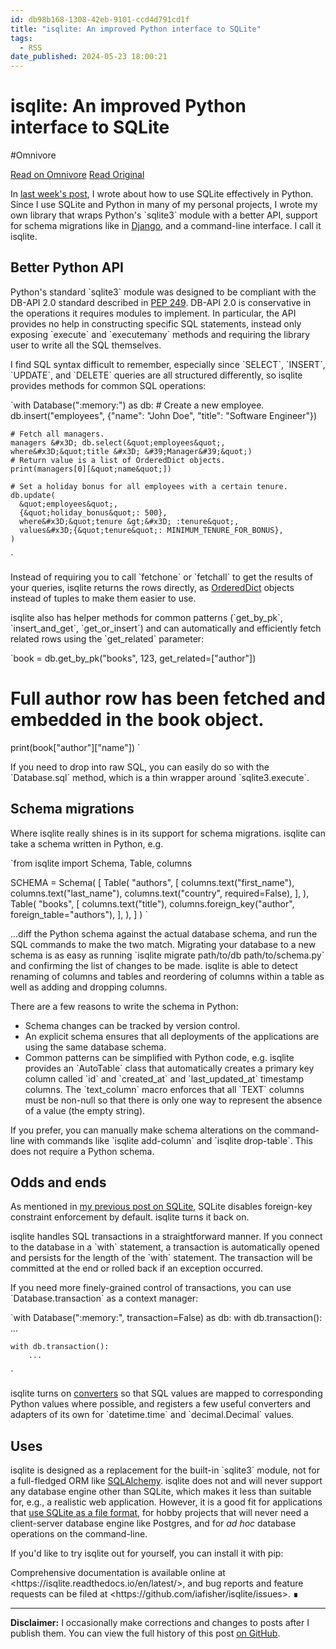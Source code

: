 ```yaml
---
id: db98b168-1308-42eb-9101-ccd4d791cd1f
title: "isqlite: An improved Python interface to SQLite"
tags:
  - RSS
date_published: 2024-05-23 18:00:21
---
```


# isqlite: An improved Python interface to SQLite
#Omnivore

[Read on Omnivore](https://omnivore.app/me/isqlite-an-improved-python-interface-to-sq-lite-18fa805beee)
[Read Original](https://iafisher.com/blog/2021/10/isqlite)



In [last week&#39;s post](https:&#x2F;&#x2F;iafisher.com&#x2F;blog&#x2F;2021&#x2F;10&#x2F;using-sqlite-effectively-in-python), I wrote about how to use SQLite effectively in Python. Since I use SQLite and Python in many of my personal projects, I wrote my own library that wraps Python&#39;s &#x60;sqlite3&#x60; module with a better API, support for schema migrations like in [Django](https:&#x2F;&#x2F;docs.djangoproject.com&#x2F;en&#x2F;3.2&#x2F;topics&#x2F;migrations&#x2F;), and a command-line interface. I call it isqlite.

## Better Python API

Python&#39;s standard &#x60;sqlite3&#x60; module was designed to be compliant with the DB-API 2.0 standard described in [PEP 249](https:&#x2F;&#x2F;www.python.org&#x2F;dev&#x2F;peps&#x2F;pep-0249&#x2F;). DB-API 2.0 is conservative in the operations it requires modules to implement. In particular, the API provides no help in constructing specific SQL statements, instead only exposing &#x60;execute&#x60; and &#x60;executemany&#x60; methods and requiring the library user to write all the SQL themselves.

I find SQL syntax difficult to remember, especially since &#x60;SELECT&#x60;, &#x60;INSERT&#x60;, &#x60;UPDATE&#x60;, and &#x60;DELETE&#x60; queries are all structured differently, so isqlite provides methods for common SQL operations:

&#x60;with Database(&quot;:memory:&quot;) as db:
    # Create a new employee.
    db.insert(&quot;employees&quot;, {&quot;name&quot;: &quot;John Doe&quot;, &quot;title&quot;: &quot;Software Engineer&quot;})

    # Fetch all managers.
    managers &#x3D; db.select(&quot;employees&quot;, where&#x3D;&quot;title &#x3D; &#39;Manager&#39;&quot;)
    # Return value is a list of OrderedDict objects.
    print(managers[0][&quot;name&quot;])

    # Set a holiday bonus for all employees with a certain tenure.
    db.update(
      &quot;employees&quot;,
      {&quot;holiday_bonus&quot;: 500},
      where&#x3D;&quot;tenure &gt;&#x3D; :tenure&quot;,
      values&#x3D;{&quot;tenure&quot;: MINIMUM_TENURE_FOR_BONUS},
    )
&#x60;

Instead of requiring you to call &#x60;fetchone&#x60; or &#x60;fetchall&#x60; to get the results of your queries, isqlite returns the rows directly, as [OrderedDict](https:&#x2F;&#x2F;docs.python.org&#x2F;3&#x2F;library&#x2F;collections.html#collections.OrderedDict) objects instead of tuples to make them easier to use.

isqlite also has helper methods for common patterns (&#x60;get_by_pk&#x60;, &#x60;insert_and_get&#x60;, &#x60;get_or_insert&#x60;) and can automatically and efficiently fetch related rows using the &#x60;get_related&#x60; parameter:

&#x60;book &#x3D; db.get_by_pk(&quot;books&quot;, 123, get_related&#x3D;[&quot;author&quot;])
# Full author row has been fetched and embedded in the book object.
print(book[&quot;author&quot;][&quot;name&quot;])
&#x60;

If you need to drop into raw SQL, you can easily do so with the &#x60;Database.sql&#x60; method, which is a thin wrapper around &#x60;sqlite3.execute&#x60;.

## Schema migrations

Where isqlite really shines is in its support for schema migrations. isqlite can take a schema written in Python, e.g.

&#x60;from isqlite import Schema, Table, columns

SCHEMA &#x3D; Schema(
  [
    Table(
      &quot;authors&quot;,
      [
        columns.text(&quot;first_name&quot;),
        columns.text(&quot;last_name&quot;),
        columns.text(&quot;country&quot;, required&#x3D;False),
      ],
    ),
    Table(
      &quot;books&quot;,
      [
        columns.text(&quot;title&quot;),
        columns.foreign_key(&quot;author&quot;, foreign_table&#x3D;&quot;authors&quot;),
      ],
    ),
  ]
)
&#x60;

...diff the Python schema against the actual database schema, and run the SQL commands to make the two match. Migrating your database to a new schema is as easy as running &#x60;isqlite migrate path&#x2F;to&#x2F;db path&#x2F;to&#x2F;schema.py&#x60; and confirming the list of changes to be made. isqlite is able to detect renaming of columns and tables and reordering of columns within a table as well as adding and dropping columns.

There are a few reasons to write the schema in Python:

* Schema changes can be tracked by version control.
* An explicit schema ensures that all deployments of the applications are using the same database schema.
* Common patterns can be simplified with Python code, e.g. isqlite provides an &#x60;AutoTable&#x60; class that automatically creates a primary key column called &#x60;id&#x60; and &#x60;created_at&#x60; and &#x60;last_updated_at&#x60; timestamp columns. The &#x60;text_column&#x60; macro enforces that all &#x60;TEXT&#x60; columns must be non-null so that there is only one way to represent the absence of a value (the empty string).

If you prefer, you can manually make schema alterations on the command-line with commands like &#x60;isqlite add-column&#x60; and &#x60;isqlite drop-table&#x60;. This does not require a Python schema.

## Odds and ends

As mentioned in [my previous post on SQLite](https:&#x2F;&#x2F;iafisher.com&#x2F;blog&#x2F;2021&#x2F;10&#x2F;using-sqlite-effectively-in-python), SQLite disables foreign-key constraint enforcement by default. isqlite turns it back on.

isqlite handles SQL transactions in a straightforward manner. If you connect to the database in a &#x60;with&#x60; statement, a transaction is automatically opened and persists for the length of the &#x60;with&#x60; statement. The transaction will be committed at the end or rolled back if an exception occurred.

If you need more finely-grained control of transactions, you can use &#x60;Database.transaction&#x60; as a context manager:

&#x60;with Database(&quot;:memory:&quot;, transaction&#x3D;False) as db:
    with db.transaction():
        ...

    with db.transaction():
        ...
&#x60;

isqlite turns on [converters](https:&#x2F;&#x2F;docs.python.org&#x2F;3&#x2F;library&#x2F;sqlite3.html#converting-sqlite-values-to-custom-python-types) so that SQL values are mapped to corresponding Python values where possible, and registers a few useful converters and adapters of its own for &#x60;datetime.time&#x60; and &#x60;decimal.Decimal&#x60; values.

## Uses

isqlite is designed as a replacement for the built-in &#x60;sqlite3&#x60; module, not for a full-fledged ORM like [SQLAlchemy](https:&#x2F;&#x2F;www.sqlalchemy.org&#x2F;). isqlite does not and will never support any database engine other than SQLite, which makes it less than suitable for, e.g., a realistic web application. However, it is a good fit for applications that [use SQLite as a file format](https:&#x2F;&#x2F;sqlite.org&#x2F;appfileformat.html), for hobby projects that will never need a client-server database engine like Postgres, and for _ad hoc_ database operations on the command-line.

If you&#39;d like to try isqlite out for yourself, you can install it with pip:

Comprehensive documentation is available online at &lt;https:&#x2F;&#x2F;isqlite.readthedocs.io&#x2F;en&#x2F;latest&#x2F;&gt;, and bug reports and feature requests can be filed at &lt;https:&#x2F;&#x2F;github.com&#x2F;iafisher&#x2F;isqlite&#x2F;issues&gt;. ∎

---

**Disclaimer:** I occasionally make corrections and changes to posts after I publish them. You can view the full history of this post [on GitHub](https:&#x2F;&#x2F;github.com&#x2F;iafisher&#x2F;blog&#x2F;commits&#x2F;master&#x2F;2021-10-isqlite.md).